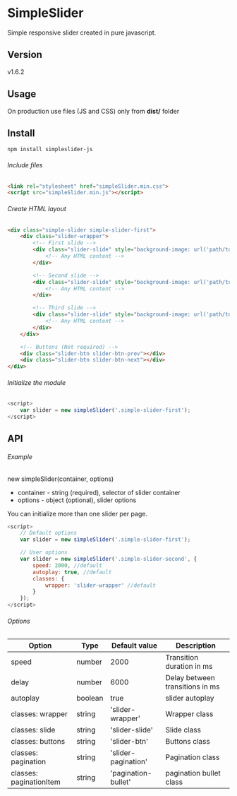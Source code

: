 # SimpleSlider
Simple responsive slider created in pure javascript.

## Version
v1.6.2

## Usage
On production use files (JS and CSS) only from **dist/** folder

## Install
```
npm install simpleslider-js
```

###### Include files
```html
<link rel="stylesheet" href="simpleSlider.min.css"> 
<script src="simpleSlider.min.js"></script>  
```

###### Create HTML layout
```html
<div class="simple-slider simple-slider-first">
    <div class="slider-wrapper">
        <!-- First slide -->
        <div class="slider-slide" style="background-image: url('path/to/image')">
            <!-- Any HTML content -->
        </div>

        <!-- Second slide -->
        <div class="slider-slide" style="background-image: url('path/to/image')">
            <!-- Any HTML content -->
        </div>

        <!-- Third slide -->
        <div class="slider-slide" style="background-image: url('path/to/image')">
            <!-- Any HTML content -->
        </div>
    </div>

    <!-- Buttons (Not required) -->
    <div class="slider-btn slider-btn-prev"></div>
    <div class="slider-btn slider-btn-next"></div> 
</div>
```

###### Initialize the module
```javascript
<script>
    var slider = new simpleSlider('.simple-slider-first');
</script>
```

## API

###### Example

new simpleSlider(container, options)

* container - string (required), selector of slider container
* options - object (optional), slider options

You can initialize more than one slider per page.

```javascript
<script>
    // Default options
    var slider = new simpleSlider('.simple-slider-first');  

    // User options
    var slider = new simpleSlider('.simple-slider-second', {
        speed: 2000, //default
        autoplay: true, //default
        classes: {
            wrapper: 'slider-wrapper' //default
        }
    });
</script>
```

###### Options

| Option  | Type | Default value | Description |
| ----- | ----- | ----- | ----- |
| speed | number | 2000 | Transition duration in ms |
| delay | number | 6000 | Delay between transitions in ms |
| autoplay | boolean | true | slider autoplay |
| classes: wrapper | string | 'slider-wrapper' | Wrapper class |
| classes: slide | string | 'slider-slide' | Slide class |
| classes: buttons | string | 'slider-btn' | Buttons class |
| classes: pagination | string | 'slider-pagination' | Pagination class |
| classes: paginationItem | string | 'pagination-bullet' | pagination bullet class |

